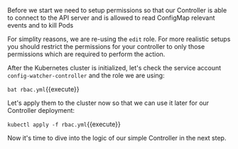 Before we start we need to setup permissions so that our Controller is able to connect to the API server and is allowed to read ConfigMap relevant events and to kill Pods

For simplity reasons, we are re-using the `edit` role. For more realistic setups you should restrict the permissions for your controller to only those permissions which are required to perform the action.

After the Kubernetes cluster is initialized, let's check the service account `config-watcher-controller` and the role we are using:

`bat rbac.yml`{{execute}}

Let's apply them to the cluster now so that we can use it later for our Controller deployment:

`kubectl apply -f rbac.yml`{{execute}}

Now it's time to dive into the logic of our simple Controller in the next step.
